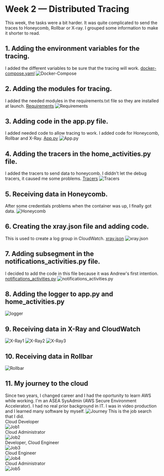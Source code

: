 # Week 2 — Distributed Tracing
This week, the tasks were a bit harder. It was quite complicated to send the traces to Honeycomb, Rollbar or X-ray. I grouped some information to make it shorter to read.
## 1. Adding the environment variables for the tracing.
I added the different variables to be sure that the tracing will work.
[docker-compose.yaml](https://github.com/CFelt22/aws-bootcamp-cruddur-2023/blob/main/docker-compose.yaml)
![Docker-Compose](/journal/assets/Docker-compose_w2.png "Docker-Compose")
## 2. Adding the modules for tracing.
I added the needed modules in the requirements.txt file so they are installed at launch.
[Requirements](https://github.com/CFelt22/aws-bootcamp-cruddur-2023/blob/main/backend-flask/requirements.txt)
![Requirements](/journal/assets/Requirements1_w2.png "Requirements")
## 3. Adding code in the app.py file.
I added needed code to allow tracing to work. I added code for Honeycomb, Rollbar and X-Ray.
[App.py](https://github.com/CFelt22/aws-bootcamp-cruddur-2023/blob/main/backend-flask/app.py)
![App.py](/journal/assets/App_py1_w2.png "App.py")
## 4. Adding the tracers in the home_activities.py file.
I added the tracers to send data to honeycomb. I diddn't let the debug tracers, it caused me some problems.
[Tracers](https://github.com/CFelt22/aws-bootcamp-cruddur-2023/blob/main/backend-flask/services/home_activities.py)
![Tracers](/journal/assets/Tracers1_w2.png "Tracers")
## 5. Receiving data in Honeycomb.
After some credentials problems when the container was up, I finally got data.
![Honeycomb](/journal/assets/Honeycomb1_w2.png "Honeycomb")
## 6. Creating the xray.json file and adding code.
This is used to create a log group in CloudWatch.
[xray.json](https://github.com/CFelt22/aws-bootcamp-cruddur-2023/blob/main/aws/json/xray.json)
![xray.json](/journal/assets/Xray_json_w2.png "xray.json")
## 7. Adding subsegment in the notifications_activities.py file.
I decided to add the code in this file because it was Andrew's first intention.
[notifications_activities.py](https://github.com/CFelt22/aws-bootcamp-cruddur-2023/blob/main/backend-flask/services/notifications_activities.py)
![notifications_activities.py](/journal/assets/Notifications_w2.png "notifications_activities.py")
## 8. Adding the logger to app.py and home_activities.py
![logger](/journal/assets/Home_Activities_w2.png "logger")
## 9. Receiving data in X-Ray and CloudWatch
![X-Ray1](/journal/assets/Xray1_w2.png "X-Ray1")
![X-Ray2](/journal/assets/Xray2_w2.png "X-Ray2")
![X-Ray3](/journal/assets/Xray3_w2.png "X-Ray3")
## 10. Receiving data in Rollbar
![Rollbar](/journal/assets/Rollbar1_w2.png "Rollbar")
## 11. My journey to the cloud
Since two years, I changed career and I had the oportunity to learn AWS while working. I'm an ASEA SysAdmin (AWS Secure Environment Accelerator). I had no real prior background in IT. I was in video production and I learned many software by myself.
![Journey](/journal/assets/Journey1.png "Journey")
This is the job search that I did.  
Cloud Developer  
![Job1](/journal/assets/Job1_w2.png "Job1")  
Cloud Administrator    
![Job2](/journal/assets/Job2_w2.png "Job2")  
Developer, Cloud Engineer  
![Job3](/journal/assets/Job3_w2.png "Job3")  
Cloud Engineer  
![Job4](/journal/assets/Job4_w2.png "Job4")  
Cloud Administrator  
![Job5](/journal/assets/Job5_w2.png "Job5")  
